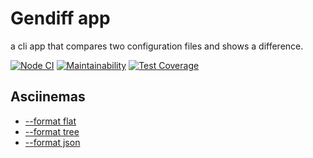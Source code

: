 # Gendiff app

a cli app that compares two configuration files and shows a difference.

[![Node CI](https://github.com/siniiitsa/frontend-project-lvl2/workflows/Node%20CI/badge.svg)](https://github.com/siniiitsa/frontend-project-lvl2/actions)
[![Maintainability](https://api.codeclimate.com/v1/badges/4c9931ddd90cd1bd16cd/maintainability)](https://codeclimate.com/github/siniiitsa/frontend-project-lvl2/maintainability)
[![Test Coverage](https://api.codeclimate.com/v1/badges/4c9931ddd90cd1bd16cd/test_coverage)](https://codeclimate.com/github/siniiitsa/frontend-project-lvl2/test_coverage)

## Asciinemas

- [--format flat](https://asciinema.org/a/EL4IfZVnbWd9GsbsFav8jZt7H)
- [--format tree](https://asciinema.org/a/a9aPI8yzUW9L23ZW7np5XcF6R)
- [--format json](https://asciinema.org/a/B9UR1wiuBZ5H6XrS0RyyvjVoi)
